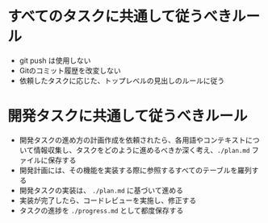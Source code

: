 # すべてのタスクに共通して従うべきルール

- git push は使用しない
- Gitのコミット履歴を改変しない
- 依頼したタスクに応じた、トップレベルの見出しのルールに従う

# 開発タスクに共通して従うべきルール

- 開発タスクの進め方の計画作成を依頼されたら、各用語やコンテキストについて情報収集し、タスクをどのように進めるべきか深く考え、`./plan.md` ファイルに保存する
- 開発計画には、その機能を実装する際に参照するすべてのテーブルを羅列する
- 開発タスクの実装は、 `./plan.md` に基づいて進める
- 実装が完了したら、コードレビューを実施し、修正する
- タスクの進捗を `./progress.md` として都度保存する
